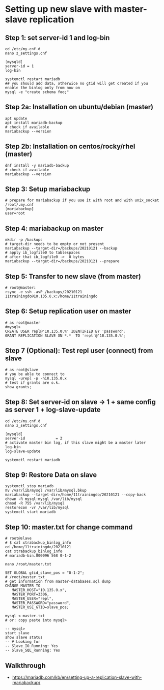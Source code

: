 # Setting up new slave with master-slave replication 

## Step 1: set server-id 1 and log-bin 

```
cd /etc/my.cnf.d
nano z_settings.cnf
```

```
[mysqld]
server-id = 1
log-bin
```

```
systemctl restart mariadb 
## you should add data, otherwice no gtid will get created if you enable the binlog only from now on
mysql -e "create schema foo;"
```

## Step 2a: Installation on ubuntu/debian (master)

```
apt update
apt install mariadb-backup 
# check if available
mariabackup --version 
```


## Step 2b: Installation on centos/rocky/rhel (master)

```
dnf install -y mariadb-backup 
# check if available
mariabackup --version 
```

## Step 3: Setup mariabackup 

```
# prepare for mariabackup if you use it with root and with unix_socket 
/root/.my.cnf 
[mariabackup]
user=root
```

## Step 4: mariabackup on master 

```
mkdir -p /backups 
# target-dir needs to be empty or not present 
mariabackup --target-dir=/backups/20210121 --backup 
# apply ib_logfile0 to tablespaces 
# after that ib_logfile0 ->  0 bytes 
mariabackup --target-dir=/backups/20210121 --prepare 
```

## Step 5: Transfer to new slave (from master) 

```
# root@master:
rsync -e ssh -avP /backups/20210121 11trainingdo@10.135.0.x:/home/11trainingdo
```

## Step 6: Setup replication user on master 

```
# as root@master 
#mysql>
CREATE USER repl@'10.135.0.%' IDENTIFIED BY 'password';
GRANT REPLICATION SLAVE ON *.*  TO 'repl'@'10.135.0.%';
```

## Step 7 (Optional): Test repl user (connect) from slave 

```
# as root@slave 
# you be able to connect to 
mysql -urepl -p -h10.135.0.x
# test if grants are o.k. 
show grants;
```

## Step 8: Set server-id on slave -> 1 + same config as server 1 + log-slave-update

```
cd /etc/my.cnf.d
nano z_settings.cnf
```

```
[mysqld]
server-id              = 2
# activate master bin log, if this slave might be a master later 
log-bin
log-slave-update
```

```
systemctl restart mariadb 
```

## Step 9: Restore Data on slave 

```
systemctl stop mariadb 
mv /var/lib/mysql /var/lib/mysql.bkup
mariabackup --target-dir=/home/11trainingdo/20210121 --copy-back 
chown -R mysql:mysql /var/lib/mysql
chmod -R 755 /var/lib/mysql
restorecon -vr /var/lib/mysql
systemctl start mariadb
```

## Step 10: master.txt for change command 

```
# root@slave
# $ cat xtrabackup_binlog_info
cd /home/11trainingdo/20210121
cat xtrabackup_binlog_info 
# mariadb-bin.000096 568 0-1-2
```

```
nano /root/master.txt
```

```
SET GLOBAL gtid_slave_pos = "0-1-2";
# /root/master.txt 
# get information from master-databases.sql dump 
CHANGE MASTER TO 
   MASTER_HOST="10.135.0.x", 
   MASTER_PORT=3306, 
   MASTER_USER="repl",  
   MASTER_PASSWORD="password", 
   MASTER_USE_GTID=slave_pos;
```

```
mysql < master.txt 
# or: copy paste into mysql> 
```

```
-- mysql>
start slave
show slave status 
-- # Looking for
-- Slave_IO_Running: Yes
-- Slave_SQL_Running: Yes

```



## Walkthrough 

  * https://mariadb.com/kb/en/setting-up-a-replication-slave-with-mariabackup/
